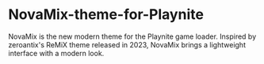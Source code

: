 ﻿# NovaMix-theme-for-Playnite

NovaMix is ​​the new modern theme for the Playnite game loader. Inspired by zeroantix's ReMiX theme released in 2023, NovaMix brings a lightweight interface with a modern look.
